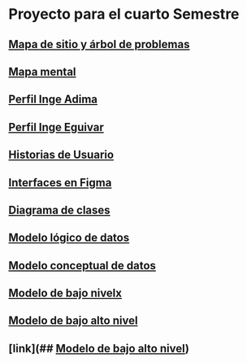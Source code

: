 # Proyecto para el cuarto Semestre
## [Mapa de sitio y árbol de problemas](https://www.figma.com/file/tkuFte51lxwE3Tnrb7r9lt/MAPA-DE-SITIO?type=design&node-id=1%3A63&mode=design&t=RjpSWiuZVIy4tIB0-1)
## [Mapa mental](https://www.canva.com/design/DAFtu5fcm4s/EzGxSMkRnuBgepI6IQsT7A/edit?utm_content=DAFtu5fcm4s&utm_campaign=designshare&utm_medium=link2&utm_source=sharebutton)
## [Perfil Inge Adima](https://docs.google.com/document/d/1EUitXOEKNM0f_cZcSYVm21Iy682pF5tsgr17Myk4W3Y/edit?usp=sharing)
## [Perfil Inge Eguivar](https://docs.google.com/document/d/1aJ8Jp3UjfUjBNL9vPg_W97aTWjcGRpw2rd-O_E10lIs/edit?usp=sharing)
## [Historias de Usuario](https://docs.google.com/document/d/1ekmLJRZCQsOzkeqzEUs8eu4oYL7qcgkL08RYag8B_H0/edit?usp=sharing)
## [Interfaces en Figma](https://www.figma.com/file/JNybuCasqqW07YNjyQWIC7/Pantallas?type=design&node-id=6%3A3&mode=design&t=9jLQPtxJNB9UCxwP-1)
## [Diagrama de clases](https://lucid.app/lucidchart/c4218e9b-0424-4f00-9ad9-9275bf361620/edit?viewport_loc=-623%2C-529%2C3256%2C1630%2C0_0&invitationId=inv_1685262d-a5d4-4682-939d-e7c50773e561)
## [Modelo lógico de datos](https://lucid.app/lucidchart/25189151-8dfe-4f12-9b7a-24a92265412d/edit?viewport_loc=803%2C-941%2C2219%2C1111%2C0_0&invitationId=inv_f78fd80e-809c-4021-b706-4d90725e5be2)
## [Modelo conceptual de datos](https://lucid.app/lucidchart/7a8c6074-7d3e-4eb6-883b-18dfe723a584/edit?viewport_loc=-1083%2C-695%2C4992%2C2499%2C0_0&invitationId=inv_7f402c22-f0a7-445a-9741-156bd8d6777b)

## [Modelo de bajo nivelx](https://lucid.app/lucidchart/c4218e9b-0424-4f00-9ad9-9275bf361620/edit?page=0_0&invitationId=inv_1685262d-a5d4-4682-939d-e7c50773e561#)

## [Modelo de bajo alto nivel](https://lucid.app/lucidchart/65e5afa7-a6eb-400c-86e2-9847068adfa9/edit?page=HWEp-vi-RSFO&invitationId=inv_b90681cd-5e3e-43c8-9928-2ec1dacfc04e#)

## [link](## [Modelo de bajo alto nivel](https://docs.google.com/document/d/1d4PtTSX1LFTgpmVQElOSEVXqdU3iz6mbxb51d4XanhA/edit?usp=sharing))

